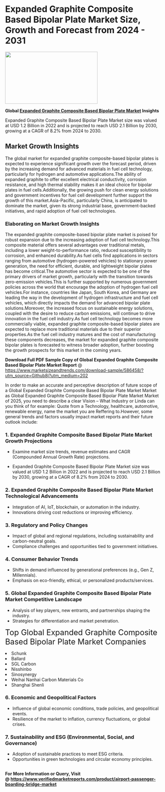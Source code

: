 <H1>Expanded Graphite Composite Based Bipolar Plate Market Size, Growth and Forecast from 2024 - 2031</H1><img class="aligncenter size-medium wp-image-584254" src="https://thirdeyenews.in/wp-content/uploads/2024/09/Global-Market-Research-300x168.jpeg" alt="" width="300" height="168" /><p><strong>Global&nbsp;<a href="https://www.marketsizeandtrends.com/download-sample/586458/?utm_source=Github8j?utm_medium=202">Expanded Graphite Composite Based Bipolar Plate Market</a> Insights</strong></p><p>Expanded Graphite Composite Based Bipolar Plate Market size was valued at USD 1.2 Billion in 2022 and is projected to reach USD 2.1 Billion by 2030, growing at a CAGR of 8.2% from 2024 to 2030.</p><p><h2>Market Growth Insights</h2> The global market for expanded graphite composite-based bipolar plates is expected to experience significant growth over the forecast period, driven by the increasing demand for advanced materials in fuel cell technology, particularly for hydrogen and automotive applications.The ability of expanded graphite to offer excellent electrical conductivity, corrosion resistance, and high thermal stability makes it an ideal choice for bipolar plates in fuel cells.Additionally, the growing push for clean energy solutions and government incentives for fuel cell development further support the growth of this market.Asia-Pacific, particularly China, is anticipated to dominate the market, given its strong industrial base, government-backed initiatives, and rapid adoption of fuel cell technologies. <h3>Elaborating on Market Growth Insights</h3> The expanded graphite composite-based bipolar plate market is poised for robust expansion due to the increasing adoption of fuel cell technology.This composite material offers several advantages over traditional metals, including a lower weight-to-performance ratio, reduced susceptibility to corrosion, and enhanced durability.As fuel cells find applications in sectors ranging from automotive (hydrogen-powered vehicles) to stationary power generation, the need for efficient, durable, and lightweight bipolar plates has become critical.The automotive sector is expected to be one of the primary drivers of market growth, particularly with the transition towards zero-emission vehicles.This is further supported by numerous government policies across the world that encourage the adoption of hydrogen fuel cell vehicles.For instance, countries like Japan, South Korea, and Germany are leading the way in the development of hydrogen infrastructure and fuel cell vehicles, which directly impacts the demand for advanced bipolar plate solutions.Moreover, the increased focus on sustainable energy solutions, coupled with the desire to reduce carbon emissions, will continue to drive innovation in the fuel cell industry.As fuel cell technology becomes more commercially viable, expanded graphite composite-based bipolar plates are expected to replace more traditional materials due to their superior properties.As the fuel cell industry matures and the cost of manufacturing these components decreases, the market for expanded graphite composite bipolar plates is forecasted to witness broader adoption, further boosting the growth prospects for this market in the coming years.</p><p><span class=""><strong>Download Full PDF Sample Copy of Global Expanded Graphite Composite Based Bipolar Plate Market Report</strong> @ <a href="https://www.marketsizeandtrends.com/download-sample/586458/?utm_source=Github8j?utm_medium=202" target="_blank">https://www.marketsizeandtrends.com/download-sample/586458/?utm_source=Github8j?utm_medium=202</a></span></p><p>In order to make an accurate and perceptive description of future scope of a Global&nbsp;Expanded Graphite Composite Based Bipolar Plate Market Market as Global&nbsp;Expanded Graphite Composite Based Bipolar Plate Market Market of 2025, you need to describe a clear Vision &ndash; What Industry or Linda can you think of for example: Quote from a Technology, healthcare, automotive, renewable energy, name the market you are Reffering to.However, some general trends and factors usually impact market reports and their future outlook include:</p><h3>1.&nbsp;<strong>Expanded Graphite Composite Based Bipolar Plate Market Growth Projections</strong></h3><ul><li>Examine market size trends, revenue estimates and CAGR (Compounded Annual Growth Rate) projections.</li><li><p>Expanded Graphite Composite Based Bipolar Plate Market size was valued at USD 1.2 Billion in 2022 and is projected to reach USD 2.1 Billion by 2030, growing at a CAGR of 8.2% from 2024 to 2030.</p></li></ul><h3>2.&nbsp;<strong>Expanded Graphite Composite Based Bipolar Plate Market Technological Advancements</strong></h3><ul><li>Integration of AI, IoT, blockchain, or automation in the industry.</li><li>Innovations driving cost reductions or improving efficiency.</li></ul><h3>3.&nbsp;<strong>Regulatory and Policy Changes</strong></h3><ul><li>Impact of global and regional regulations, including sustainability and carbon-neutral goals.</li><li>Compliance challenges and opportunities tied to government initiatives.</li></ul><h3>4.&nbsp;<strong>Consumer Behavior Trends</strong></h3><ul><li>Shifts in demand influenced by generational preferences (e.g., Gen Z, Millennials).</li><li>Emphasis on eco-friendly, ethical, or personalized products/services.</li></ul><h3>5.&nbsp;<strong>Global Expanded Graphite Composite Based Bipolar Plate Market Competitive Landscape</strong></h3><ul><li>Analysis of key players, new entrants, and partnerships shaping the industry.</li><li>Strategies for differentiation and market penetration.</li></ul><p data-pm-slice="1 1 []"><span style="color: inherit; font-family: inherit; font-size: 25px;">Top Global Expanded Graphite Composite Based Bipolar Plate Market Companies</span></p><div class="" data-test-id=""><p><li>Schunk</li><li> Ballard</li><li> SGL Carbon</li><li> Nisshinbo</li><li> Sinosynergy</li><li> Weihai Nanhai Carbon Materials Co</li><li> Shanghai Shenli</li></p></div><h3>6.&nbsp;<strong>Economic and Geopolitical Factors</strong></h3><ul><li>Influence of global economic conditions, trade policies, and geopolitical events.</li><li>Resilience of the market to inflation, currency fluctuations, or global crises.</li></ul><h3>7.&nbsp;<strong>Sustainability and ESG (Environmental, Social, and Governance)</strong></h3><ul><li>Adoption of sustainable practices to meet ESG criteria.</li><li>Opportunities in green technologies and circular economy principles.</li></ul><h2><strong style="font-size: 14px;">For More Information or Query, Visit @&nbsp;</strong><a style="background-color: #ffffff; font-size: 14px;" href="https://www.marketsizeandtrends.com/report/expanded-graphite-composite-based-bipolar-plate-market/" target="_blank">https://www.verifiedmarketreports.com/product/airport-passenger-boarding-bridge-market</a></h2>